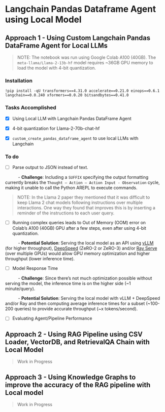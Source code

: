 # Langchain Pandas Dataframe Agent using Local Model

## Approach 1 - Using Custom Langchain Pandas DataFrame Agent for Local LLMs

> NOTE: The notebook was run using Google Colab A100 (40GB). The `meta-llama/Llama-2-13b-hf` model requires ~36GB GPU memory to load the model with 4-bit quantization.

### Installation

```
!pip install -qU transformers==4.31.0 accelerate==0.21.0 einops==0.6.1 langchain==0.0.240 xformers==0.0.20 bitsandbytes==0.41.0

```

### Tasks Accomplished

- [x] Using Local LLM with Langchain Pandas DataFrame Agent
   
- [x] 4-bit quantization for Llama-2-70b-chat-hf
   
- [x] `custom_create_pandas_dataframe_agent` to use local LLMs with Langchain


### To do

- [ ] Parse output to JSON instead of text.
   
&ensp;&ensp;&ensp;&ensp;&ensp;&ensp;- **Challenge**: Including a `SUFFIX` specifying the output formatting currently breaks the `Thought – Action – Action Input - Observation` cycle, making it unable to call the Python AREPL to execute commands. 

> NOTE: In the Llama 2 paper they mentioned that it was difficult to keep Llama 2 chat models following instructions over multiple interactions.
> One way they found that improves this is by inserting a reminder of the instructions to each user query. 

- [ ] Running complex queries leads to Out of Memory (OOM) error on Colab’s A100 (40GB) GPU after a few steps, even after using 4-bit quantization.

&ensp;&ensp;&ensp;&ensp;&ensp;&ensp;- **Potential Solution**: Serving the local model as an API using [vLLM](https://github.com/vllm-project/vllm) (for higher throughput), [DeepSpeed](https://www.deepspeed.ai/) (ZeRO-2 or ZeRO-3) and/or [Ray Serve](https://docs.ray.io/en/latest/serve/index.html) (over multiple GPUs) would allow GPU memory optimization and higher throughput (lower inference time).

- [ ] Model Response Time
   
&ensp;&ensp;&ensp;&ensp;&ensp;&ensp;- **Challenge**: Since there’s not much optimization possible without serving the model, the inference time is on the higher side (~1 minute/query).

&ensp;&ensp;&ensp;&ensp;&ensp;&ensp;- **Potential Solution**: Serving the local model with vLLM + DeepSpeed and/or Ray and then computing average inference times for a subset (~100-200 queries) to provide accurate throughput (~x tokens/second).

- [ ] Evaluating Agent/Pipeline Performance


## Approach 2 - Using RAG Pipeline using CSV Loader, VectorDB, and RetrievalQA Chain with Local Model

> Work in Progress


## Approach 3 - Using Knowledge Graphs to improve the accuracy of the RAG pipeline with Local model
> Work in Progress
